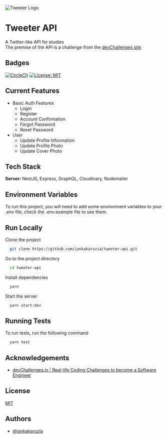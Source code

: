 ![Tweeter Logo](https://user-images.githubusercontent.com/19388057/121534114-4bb16280-c9d7-11eb-8448-5df4cf4a71b0.png)

# Tweeter API

A Twitter-like API for studies <br>
The premise of the API is a challenge from the [devChallenges site](https://devchallenges.io/challenges/rleoQc34THclWx1cFFKH)

## Badges

[![CircleCI](https://circleci.com/gh/iankakaruzia/tweeter-api/tree/main.svg?style=svg))](https://circleci.com/gh/iankakaruzia/tweeter-api/tree/main)
[![License: MIT](https://img.shields.io/badge/License-MIT-yellow.svg)](https://opensource.org/licenses/MIT)

## Current Features

- Basic Auth Features
  - Login
  - Register
  - Account Confirmation
  - Forgot Password
  - Reset Password
- User
  - Update Profile Information
  - Update Profile Photo
  - Update Cover Photo

## Tech Stack

**Server:** NestJS, Express, GraphQL, Cloudinary, Nodemailer

## Environment Variables

To run this project, you will need to add some environment variables to your .env file, check the .env.example file to see them.

## Run Locally

Clone the project

```bash
  git clone https://github.com/iankakaruzia/tweeter-api.git
```

Go to the project directory

```bash
  cd tweeter-api
```

Install dependencies

```bash
  yarn
```

Start the server

```bash
  yarn start:dev
```

## Running Tests

To run tests, run the following command

```bash
  yarn test
```

## Acknowledgements

 - [devChallenges.io | Real-life Coding Challenges to become a Software Engineer](https://devchallenges.io/)

## License

[MIT](https://github.com/iankakaruzia/tweeter-api/blob/main/LICENSE)


## Authors

- [@iankakaruzia](https://www.github.com/iankakaruzia)

